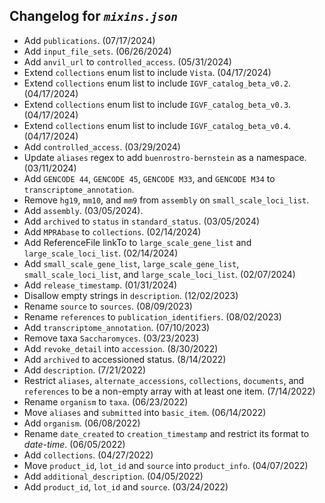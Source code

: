 ## Changelog for *`mixins.json`*

* Add `publications`. (07/17/2024)
* Add `input_file_sets`. (06/26/2024)
* Add `anvil_url` to `controlled_access`. (05/31/2024)
* Extend `collections` enum list to include `Vista`. (04/17/2024)
* Extend `collections` enum list to include `IGVF_catalog_beta_v0.2`. (04/17/2024)
* Extend `collections` enum list to include `IGVF_catalog_beta_v0.3`. (04/17/2024)
* Extend `collections` enum list to include `IGVF_catalog_beta_v0.4`. (04/17/2024)
* Add `controlled_access`. (03/29/2024)
* Update `aliases` regex to add `buenrostro-bernstein` as a namespace. (03/11/2024)
* Add `GENCODE 44`, `GENCODE 45`, `GENCODE M33`, and `GENCODE M34` to `transcriptome_annotation`.
* Remove `hg19`, `mm10`, and `mm9` from `assembly` on `small_scale_loci_list`.
* Add `assembly`. (03/05/2024).
* Add `archived` to `status` in `standard_status`. (03/05/2024)
* Add `MPRAbase` to `collections`. (02/14/2024)
* Add ReferenceFile linkTo to `large_scale_gene_list` and `large_scale_loci_list`. (02/14/2024)
* Add `small_scale_gene_list`, `large_scale_gene_list`, `small_scale_loci_list`, and `large_scale_loci_list`. (02/07/2024)
* Add `release_timestamp`. (01/31/2024)
* Disallow empty strings in `description`. (12/02/2023)
* Rename `source` to `sources`. (08/09/2023)
* Rename `references` to `publication_identifiers`. (08/02/2023)
* Add `transcriptome_annotation`. (07/10/2023)
* Remove taxa `Saccharomyces`. (03/23/2023)
* Add `revoke_detail` into `accession`. (8/30/2022)
* Add `archived` to accessioned status. (8/14/2022)
* Add `description`. (7/21/2022)
* Restrict `aliases`, `alternate_accessions`, `collections`, `documents`, and `references` to be a non-empty array with at least one item. (7/14/2022)
* Rename `organism` to `taxa`. (06/23/2022)
* Move `aliases` and `submitted` into `basic_item`. (06/14/2022)
* Add `organism`. (06/08/2022)
* Rename `date_created` to `creation_timestamp` and restrict its format to *date-time*. (06/05/2022)
*  Add `collections`. (04/27/2022)
*  Move `product_id`, `lot_id` and `source` into `product_info`. (04/07/2022)
*  Add `additional_description`. (04/05/2022)
*  Add `product_id`, `lot_id` and `source`. (03/24/2022)
